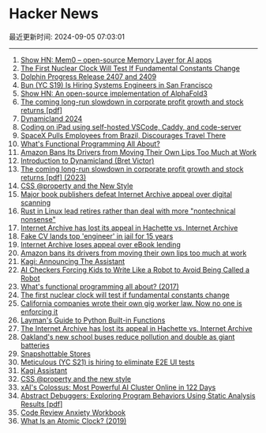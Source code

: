 # Hacker News

最近更新时间: 2024-09-05 07:03:01

--- 
1. [Show HN: Mem0 – open-source Memory Layer for AI apps](https://github.com/mem0ai/mem0) 
2. [The First Nuclear Clock Will Test If Fundamental Constants Change](https://www.quantamagazine.org/the-first-nuclear-clock-will-test-if-fundamental-constants-change-20240904/) 
3. [Dolphin Progress Release 2407 and 2409](https://dolphin-emu.org/blog/2024/09/04/dolphin-progress-report-release-2407-2409/) 
4. [Bun (YC S19) Is Hiring Systems Engineers in San Francisco](https://apply.workable.com/oven/j/A7A1388873/) 
5. [Show HN: An open-source implementation of AlphaFold3](https://github.com/Ligo-Biosciences/AlphaFold3) 
6. [The coming long-run slowdown in corporate profit growth and stock returns [pdf]](https://www.federalreserve.gov/econres/feds/files/2023041pap.pdf) 
7. [Dynamicland 2024](https://dynamicland.org/) 
8. [Coding on iPad using self-hosted VSCode, Caddy, and code-server](https://tailscale.com/kb/1166/vscode-ipad) 
9. [SpaceX Pulls Employees from Brazil, Discourages Travel There](https://www.wsj.com/business/telecom/spacex-brazil-elon-musk-supreme-court-2acb87e3) 
10. [What's Functional Programming All About?](https://www.lihaoyi.com/post/WhatsFunctionalProgrammingAllAbout.html) 
11. [Amazon Bans Its Drivers from Moving Their Own Lips Too Much at Work](https://jalopnik.com/amazon-bans-its-drivers-from-moving-their-own-lips-too-1851639312) 
12. [Introduction to Dynamicland (Bret Victor)](https://dynamicland.org/2024/Intro/) 
13. [The coming long-run slowdown in corporate profit growth and stock returns [pdf] (2023)](https://www.federalreserve.gov/econres/feds/files/2023041pap.pdf) 
14. [CSS @property and the New Style](https://ryanmulligan.dev/blog/css-property-new-style/) 
15. [Major book publishers defeat Internet Archive appeal over digital scanning](https://finance.yahoo.com/news/major-book-publishers-defeat-internet-181817991.html) 
16. [Rust in Linux lead retires rather than deal with more "nontechnical nonsense"](https://arstechnica.com/gadgets/2024/09/rust-in-linux-lead-retires-rather-than-deal-with-more-nontechnical-nonsense/) 
17. [Internet Archive has lost its appeal in Hachette vs. Internet Archive](https://nitter.poast.org/PublishersWkly/status/1831357570365497379#m) 
18. [Fake CV lands top 'engineer' in jail for 15 years](https://www.bbc.com/news/articles/c8er2990ydpo) 
19. [Internet Archive loses appeal over eBook lending](https://www.theverge.com/2024/9/4/24235958/internet-archive-loses-appeal-ebook-lending) 
20. [Amazon bans its drivers from moving their own lips too much at work](https://www.freightwaves.com/news/should-truckers-be-allowed-to-sing-along-with-the-radio) 
21. [Kagi: Announcing The Assistant](https://blog.kagi.com/announcing-assistant) 
22. [AI Checkers Forcing Kids to Write Like a Robot to Avoid Being Called a Robot](https://www.techdirt.com/2024/09/04/ai-checkers-forcing-kids-to-write-like-a-robot-to-avoid-being-called-a-robot/) 
23. [What's functional programming all about? (2017)](https://www.lihaoyi.com/post/WhatsFunctionalProgrammingAllAbout.html) 
24. [The first nuclear clock will test if fundamental constants change](https://www.quantamagazine.org/the-first-nuclear-clock-will-test-if-fundamental-constants-change-20240904/) 
25. [California companies wrote their own gig worker law. Now no one is enforcing it](https://apnews.com/us-news/california-labor-lyft-inc-general-news-906ecb4d94b5e946eab703c562a6bdf0) 
26. [Layman's Guide to Python Built-in Functions](https://www.mattlayman.com/blog/2024/layman-guide-python-built-in-functions/) 
27. [The Internet Archive has lost its appeal in Hachette vs. Internet Archive](https://storage.courtlistener.com/recap/gov.uscourts.ca2.60988/gov.uscourts.ca2.60988.306.1.pdf) 
28. [Oakland's new school buses reduce pollution and double as giant batteries](https://grist.org/transportation/oakland-electric-school-buses-battery-storage/) 
29. [Snapshottable Stores](https://dl.acm.org/doi/10.1145/3674637) 
30. [Meticulous (YC S21) is hiring to eliminate E2E UI tests](https://news.ycombinator.com/item?id=41450775) 
31. [Kagi Assistant](https://blog.kagi.com/announcing-assistant) 
32. [CSS @property and the new style](https://ryanmulligan.dev/blog/css-property-new-style/) 
33. [xAI's Colossus: Most Powerful AI Cluster Online in 122 Days](https://twitter.com/elonmusk/status/1830650370336473253) 
34. [Abstract Debuggers: Exploring Program Behaviors Using Static Analysis Results [pdf]](https://patricklam.ca/papers/24.onward.abs-debug.pdf) 
35. [Code Review Anxiety Workbook](https://developer-success-lab.gitbook.io/code-review-anxiety-workbook-1) 
36. [What Is an Atomic Clock? (2019)](https://www.nasa.gov/missions/tech-demonstration/deep-space-atomic-clock/what-is-an-atomic-clock/) 
